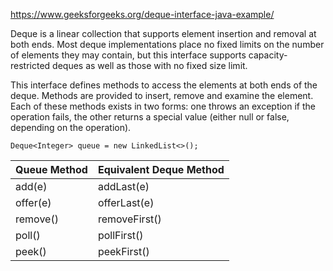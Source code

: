 https://www.geeksforgeeks.org/deque-interface-java-example/  

Deque is a linear collection that supports element insertion and removal at both ends. Most deque implementations place no fixed limits on the number of elements they may contain, but this interface supports capacity-restricted deques as well as those with no fixed size limit.

This interface defines methods to access the elements at both ends of the deque. Methods are provided to insert, remove and examine the element. Each of these methods exists in two forms: one throws an exception if the operation fails, the other returns a special value (either null or false, depending on the operation).

```
Deque<Integer> queue = new LinkedList<>();
```

|Queue Method|Equivalent Deque Method|
|------------|-----------------------|
|add(e)|addLast(e)|
|offer(e)|offerLast(e)|
|remove()|removeFirst()|
|poll()|pollFirst()|
|peek()|peekFirst()|


